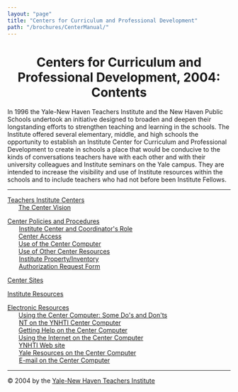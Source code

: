 ```yaml
---
layout: "page"
title: "Centers for Curriculum and Professional Development"
path: "/brochures/CenterManual/"
---
```

<main>
<title>Centers for Curriculum and Professional Development</title>
<meta content="" name="ynhtindex"/>
<center><b><h1>Centers for Curriculum and Professional Development, 2004: Contents</h1></b></center>
<p>In 1996 the Yale-New Haven Teachers Institute and the New Haven Public Schools undertook an initiative designed to broaden and deepen their longstanding efforts to strengthen teaching and learning in the schools. The Institute offered several elementary, middle, and high schools the opportunity to establish an Institute Center for Curriculum and Professional Development to create in schools a place that would be conducive to the kinds of conversations teachers have with each other and with their university colleagues and Institute seminars on the Yale campus. They are intended to increase the visibility and use of Institute resources within the schools and to include teachers who had not before been Institute Fellows.</p>
<hr width="100%"/>
<p><a href="TICenters.html">Teachers Institute Centers</a>
<br/><font color="#FFFFFF" style="visibility:hidden;">____</font><a href="TICenters.html#a">The Center Vision</a>
</p><p><a href="CenterPolicies.html">Center Policies and Procedures</a>
<br/><font color="#FFFFFF" style="visibility:hidden;">____</font><a href="CenterPolicies.html#a">Institute Center and Coordinator's Role</a>
<br/><font color="#FFFFFF" style="visibility:hidden;">____</font><a href="CenterPolicies.html#b">Center Access</a>
<br/><font color="#FFFFFF" style="visibility:hidden;">____</font><a href="CenterPolicies.html#c">Use of the Center Computer</a>
<br/><font color="#FFFFFF" style="visibility:hidden;">____</font><a href="CenterPolicies.html#d">Use of Other Center Resources</a>
<br/><font color="#FFFFFF" style="visibility:hidden;">____</font><a href="CenterPolicies.html#e">Institute Property/Inventory</a>
<br/><font color="#FFFFFF" style="visibility:hidden;">____</font><a href="CenterPolicies.html#f">Authorization Request Form</a>
</p><p><a href="CenterSites.html">Center Sites</a>
</p><p><a href="InstituteResources.html">Institute Resources</a>
</p><p><a href="ElectronicResources.html">Electronic Resources
<br/><font color="#FFFFFF" style="visibility:hidden;">____</font></a><a href="ElectronicResources.html#a">Using the Center Computer: Some Do's and Don'ts</a>
<br/><font color="#FFFFFF" style="visibility:hidden;">____</font><a href="ElectronicResources.html#b">NT on the YNHTI Center Computer</a>
<br/><font color="#FFFFFF" style="visibility:hidden;">____</font><a href="ElectronicResources.html#c">Getting Help on the Center Computer</a>
<br/><font color="#FFFFFF" style="visibility:hidden;">____</font><a href="ElectronicResources.html#d">Using the Internet on the Center Computer</a>
<br/><font color="#FFFFFF" style="visibility:hidden;">____</font><a href="ElectronicResources.html#e">YNHTI Web site</a>
<br/><font color="#FFFFFF" style="visibility:hidden;">____</font><a href="ElectronicResources.html#f">Yale Resources on the Center Computer</a>
<br/><font color="#FFFFFF" style="visibility:hidden;">____</font><a href="ElectronicResources.html#g">E-mail on the Center Computer</a>
</p><hr/>
© 2004 by the <a href="/">Yale-New Haven Teachers Institute</a>
</main>